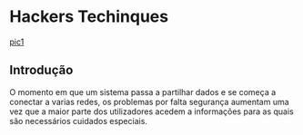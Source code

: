 # Hackers Techinques 

[pic1](https://github.com/Leonardo1924/Hacker-Techinques-book-v2/blob/main/pics/Cyber%20attack-pana.svg)

## Introdução
 
O momento em que um sistema passa a partilhar dados e se começa a conectar a varias redes, os problemas por falta segurança aumentam uma vez que a maior parte dos utilizadores acedem a informações para as quais são necessários cuidados especiais.
